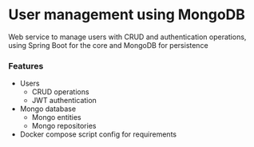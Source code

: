 # User management using MongoDB
Web service to manage users with CRUD and authentication operations, using Spring Boot for the core and MongoDB for persistence

### Features
- Users
  * CRUD operations
  * JWT authentication
- Mongo database
  * Mongo entities
  * Mongo repositories
- Docker compose script config for requirements
